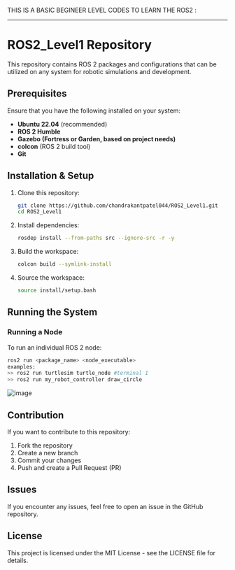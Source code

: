 THIS IS A BASIC BEGINEER LEVEL CODES TO LEARN THE ROS2 :
___________________________________________________________________________________________________________________
# ROS2_Level1 Repository

This repository contains ROS 2 packages and configurations that can be utilized on any system for robotic simulations and development.

## Prerequisites
Ensure that you have the following installed on your system:
- **Ubuntu 22.04** (recommended)
- **ROS 2 Humble**
- **Gazebo (Fortress or Garden, based on project needs)**
- **colcon** (ROS 2 build tool)
- **Git**

## Installation & Setup

1. Clone this repository:
   ```bash
   git clone https://github.com/chandrakantpatel044/ROS2_Level1.git
   cd ROS2_Level1
   ```

2. Install dependencies:
   ```bash
   rosdep install --from-paths src --ignore-src -r -y
   ```

3. Build the workspace:
   ```bash
   colcon build --symlink-install
   ```

4. Source the workspace:
   ```bash
   source install/setup.bash
   ```

## Running the System

### Running a Node
To run an individual ROS 2 node:
```bash
ros2 run <package_name> <node_executable>
examples:
>> ros2 run turtlesim turtle_node #terminal 1
>> ros2 run my_robot_controller draw_circle
```
![image](https://github.com/user-attachments/assets/78802013-d562-4e39-93b8-fe6beda6b6a6)


## Contribution
If you want to contribute to this repository:
1. Fork the repository
2. Create a new branch
3. Commit your changes
4. Push and create a Pull Request (PR)

## Issues
If you encounter any issues, feel free to open an issue in the GitHub repository.

## License
This project is licensed under the MIT License - see the LICENSE file for details.

